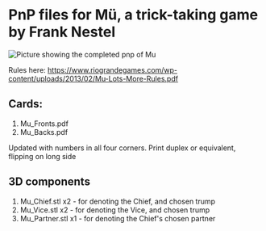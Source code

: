 # PnP files for Mü, a trick-taking game by Frank Nestel

![Picture showing the completed pnp of Mu](PXL_20230418_091608073.jpg)

Rules here: https://www.riograndegames.com/wp-content/uploads/2013/02/Mu-Lots-More-Rules.pdf

## Cards:
1) Mu_Fronts.pdf
2) Mu_Backs.pdf

Updated with numbers in all four corners. Print duplex or equivalent, flipping on long side

## 3D components
1) Mu_Chief.stl x2 - for denoting the Chief, and chosen trump
2) Mu_Vice.stl x2 - for denoting the Vice, and chosen trump
3) Mu_Partner.stl x1 - for denoting the Chief's chosen partner 

